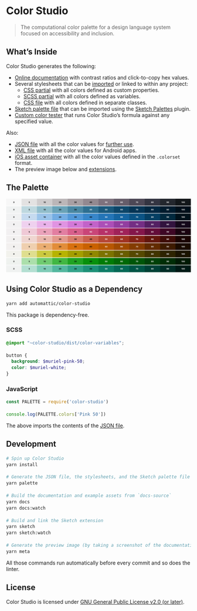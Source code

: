 [dist-android]: dist/android/colors.xml
[dist-extensions]: dist/extensions/
[dist-ios]: dist/ios/
[dist-json]: dist/colors.json
[dist-preview]: dist/meta/preview.png
[dist-css-classes]: dist/color-classes.css
[dist-css-properties]: dist/color-properties.css
[dist-scss-variables]: dist/color-variables.scss
[dist-sketchpalette]: dist/colors.sketchpalette

[docs-custom]: https://automattic.github.io/color-studio/custom.html
[docs-index]: https://automattic.github.io/color-studio/

# Color Studio

> The computational color palette for a design language system focused on accessibility and inclusion.

## What’s Inside

Color Studio generates the following:

* [Online documentation][docs-index] with contrast ratios and click-to-copy hex values.
* Several stylesheets that can be [imported](#scss) or linked to within any project:
    * [CSS partial][dist-css-properties] with all colors defined as custom properties.
    * [SCSS partial][dist-scss-variables] with all colors defined as variables.
    * [CSS file][dist-css-classes] with all colors defined in separate classes.
* [Sketch palette file][dist-sketchpalette] that can be imported using the [Sketch Palettes](https://github.com/andrewfiorillo/sketch-palettes) plugin.
* [Custom color tester][docs-custom] that runs Color Studio’s formula against any specified value.

Also:

* [JSON file][dist-json] with all the color values for [further use](#javascript).
* [XML file][dist-android] with all the color values for Android apps.
* [iOS asset container][dist-ios] with all the color values defined in the `.colorset` format.
* The preview image below and [extensions][dist-extensions].

## The Palette

[![Color palette preview][dist-preview]][docs-index]

## Using Color Studio as a Dependency

```sh
yarn add automattic/color-studio
```

This package is dependency-free.

### SCSS

```scss
@import "~color-studio/dist/color-variables";

button {
  background: $muriel-pink-50;
  color: $muriel-white;
}
```

### JavaScript

```js
const PALETTE = require('color-studio')

console.log(PALETTE.colors['Pink 50'])
```

The above imports the contents of the [JSON file][dist-json].

## Development

```sh
# Spin up Color Studio
yarn install

# Generate the JSON file, the stylesheets, and the Sketch palette file
yarn palette

# Build the documentation and example assets from `docs-source`
yarn docs
yarn docs:watch

# Build and link the Sketch extension
yarn sketch
yarn sketch:watch

# Generate the preview image (by taking a screenshot of the documentation)
yarn meta
```

All those commands run automatically before every commit and so does the linter.

## License

Color Studio is licensed under [GNU General Public License v2.0 (or later)](LICENSE.md).
